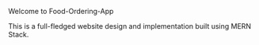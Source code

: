 Welcome to Food-Ordering-App

This is a full-fledged website design and implementation built using MERN Stack.
